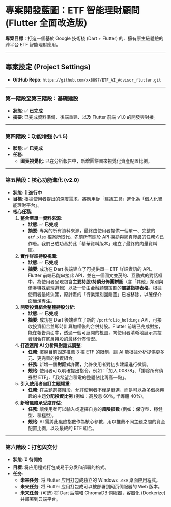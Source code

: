 # 專案開發藍圖：ETF 智能理財顧問 (Flutter 全面改造版)

**專案目標**：打造一個基於 Google 技術棧 (Dart + Flutter) 的、擁有原生級體驗的跨平台 ETF 智能理財應用。

---
## 專案設定 (Project Settings)

*   **GitHub Repo**: `https://github.com/xx8897/ETF_AI_Advisor_flutter.git`

---
### **第一階段至第三階段：基礎建設**

*   **狀態**: ✅ **已完成**
*   **摘要**: 已完成資料準備、後端重建、以及 Flutter 前端 v1.0 的開發與對接。

---
### **第四階段：功能增強 (v1.5)**

*   **狀態**: ✅ **已完成**
*   **任務**:
    *   **圖表視覺化**: 已在分析報告中，新增圓餅圖來視覺化資產配置比例。

---
### **第五階段：核心功能進化 (v2.0)**

*   **狀態**: 🚧 **進行中**
*   **目標**: 根據使用者提出的深度需求，將應用從「建議工具」進化為「個人化智能理財平台」。
*   **核心任務**:
    1.  **整合至單一資料來源**:
        *   **狀態**: ✅ **已完成**
        *   **摘要**: 專案的所有資料來源，最終由使用者提供一個單一、完整的 `etf.xlsx` 檔案所取代。先前所有關於 API 探勘與網頁爬蟲的任務均已作廢。我們已成功基於此「精華資料版本」建立了最終的向量資料庫。
    2.  **實作詳細持股視圖**:
        *   **狀態**: ✅ **已完成**
        *   **摘要**: 成功在 Dart 後端建立了可提供單一 ETF 詳細資訊的 API。Flutter 前端已能串接此 API，並在一個圖文並茂的、互動式的對話框中，為使用者呈現包含**主要持股/持債分佈圓餅圖**（含「其他」類別與債券特殊處理邏輯）以及一份由金融顧問策劃的**關鍵指標表格**。根據使用者最終決策，原計畫的「行業類別圓餅圖」已被移除，以確保介面簡潔專注。
    3.  **開發投資組合整體持股分析**:
        *   **狀態**: ✅ **已完成**
        *   **摘要**: 成功在 Dart 後端建立了新的 `/portfolio_holdings` API，可接收投資組合並即時計算加權後的合併持股。Flutter 前端已完成對接，能在報告頁面中，透過一個可展開的視圖，向使用者清晰地展示其投資組合在底層持股的最終分佈情況。
    5.  **打造進階 AI 分析與對話式調整**:
        *   **任務**: 擺脫目前固定推薦 3 檔 ETF 的限制，讓 AI 能根據分析提供更多元、更完善的投資組合。
        *   **任務**: 新增一個**對話式介面**，允許使用者對初步建議進行微調。
        *   **規格**: 使用者可以明確提出指令，例如：「加入 00878」、「排除所有債券型 ETF」、「我希望台積電的整體佔比再高一點」。
    6.  **引入使用者自訂主題權重**:
        *   **任務**: 在主題選擇階段，允許使用者不僅是單選，而是可以為多個感興趣的主題**分配投資比例** (例如：高股息 60%, 半導體 40%)。
    7.  **新增風險承受度評估**:
        *   **任務**: 讓使用者可以輸入或選擇自身的**風險指數** (例如：保守型、穩健型、積極型)。
        *   **規格**: AI 需將此風險指數作為核心參數，用以推薦不同主題之間的資金配置比例，以及最終的 ETF 組合。

---
### **第六階段：打包與交付**

*   **狀態**: ⏳ **待開始**
*   **目標**: 将应用程式打包成易于分发和部署的格式。
*   **任务**:
    *   **未来任务**: 将 Flutter 应用打包成独立的 Windows `.exe` 桌面应用程式。
    *   **未来任务**: 将 Flutter 应用打包成可以被部署到网页伺服器的 Web 版本。
    *   **未来任务**: (可选) 将 Dart 后端和 ChromaDB 伺服器，容器化 (Dockerize) 并部署到云端平台。